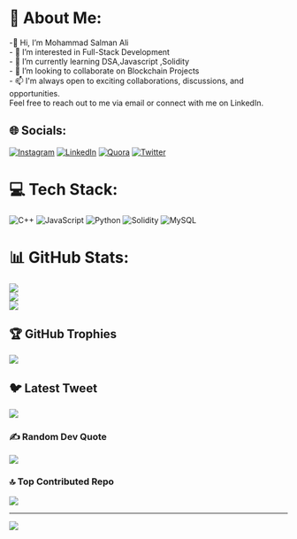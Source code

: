 # 💫 About Me:
-👋 Hi, I’m Mohammad Salman Ali<br>- 👀 I’m interested in Full-Stack Development<br>- 🌱 I’m currently learning DSA,Javascript ,Solidity<br>- 💞️ I’m looking to collaborate on Blockchain Projects<br>- 📫 I'm always open to exciting collaborations, discussions, and opportunities. <br>Feel free to reach out to me via email or connect with me on LinkedIn.


## 🌐 Socials:
[![Instagram](https://img.shields.io/badge/Instagram-%23E4405F.svg?logo=Instagram&logoColor=white)](https://instagram.com/salmanx__x) [![LinkedIn](https://img.shields.io/badge/LinkedIn-%230077B5.svg?logo=linkedin&logoColor=white)](https://linkedin.com/in/mohdsalmanali) [![Quora](https://img.shields.io/badge/Quora-%23B92B27.svg?logo=Quora&logoColor=white)](https://quora.com/profile/Mohammad-Salman-Ali-7) [![Twitter](https://img.shields.io/badge/Twitter-%231DA1F2.svg?logo=Twitter&logoColor=white)](https://twitter.com/salmanx__x) 

# 💻 Tech Stack:
![C++](https://img.shields.io/badge/c++-%2300599C.svg?style=flat&logo=c%2B%2B&logoColor=white) ![JavaScript](https://img.shields.io/badge/javascript-%23323330.svg?style=flat&logo=javascript&logoColor=%23F7DF1E) ![Python](https://img.shields.io/badge/python-3670A0?style=flat&logo=python&logoColor=ffdd54) ![Solidity](https://img.shields.io/badge/Solidity-%23363636.svg?style=flat&logo=solidity&logoColor=white) ![MySQL](https://img.shields.io/badge/mysql-%2300f.svg?style=flat&logo=mysql&logoColor=white)
# 📊 GitHub Stats:
![](https://github-readme-stats.vercel.app/api?username=mo-salman-ali&theme=radical&hide_border=false&include_all_commits=true&count_private=false)<br/>
![](https://github-readme-streak-stats.herokuapp.com/?user=mo-salman-ali&theme=radical&hide_border=false)<br/>
![](https://github-readme-stats.vercel.app/api/top-langs/?username=mo-salman-ali&theme=radical&hide_border=false&include_all_commits=true&count_private=false&layout=compact)

## 🏆 GitHub Trophies
![](https://github-profile-trophy.vercel.app/?username=mo-salman-ali&theme=tokyonight&no-frame=false&no-bg=false&margin-w=4)

## 🐦 Latest Tweet
[![](https://gtce.itsvg.in/api?username=salmanx__x)](https://github.com/VishwaGauravIn/github-twitter-card-embed)

### ✍️ Random Dev Quote
![](https://quotes-github-readme.vercel.app/api?type=horizontal&theme=radical)

### 🔝 Top Contributed Repo
![](https://github-contributor-stats.vercel.app/api?username=mo-salman-ali&limit=5&theme=dark&combine_all_yearly_contributions=true)

---
[![](https://visitcount.itsvg.in/api?id=mo-salman-ali&icon=0&color=1)](https://visitcount.itsvg.in)

<!-- Proudly created with GPRM ( https://gprm.itsvg.in ) -->
